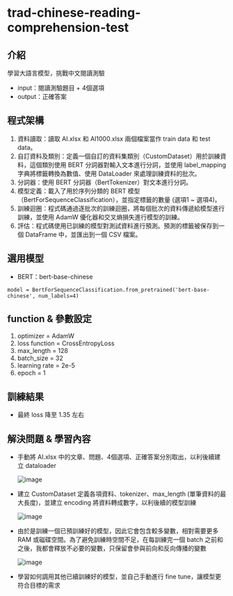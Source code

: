 # trad-chinese-reading-comprehension-test

## 介紹
學習大語言模型，挑戰中文閱讀測驗
 - input：閱讀測驗題目 + 4個選項
 - output：正確答案

## 程式架構
 1. 資料讀取：讀取 AI.xlsx 和 AI1000.xlsx 兩個檔案當作 train data 和 test data。
 3. 自訂資料及類別：定義一個自訂的資料集類別（CustomDataset）用於訓練資料，這個類別使用 BERT 分詞器對輸入文本進行分詞，並使用 label_mapping 字典將標籤轉換為數值、使用 DataLoader 來處理訓練資料的批次。
 4. 分詞器：使用 BERT 分詞器（BertTokenizer）對文本進行分詞。
 5. 模型定義：載入了用於序列分類的 BERT 模型（BertForSequenceClassification），並指定標籤的數量 (選項1 ~ 選項4)。
 6. 訓練迴圈：程式碼通過逐批次的訓練迴圈，將每個批次的資料傳遞給模型進行訓練，並使用 AdamW 優化器和交叉熵損失進行模型的訓練。
 7. 評估：程式碼使用已訓練的模型對測試資料進行預測。預測的標籤被保存到一個 DataFrame 中，並匯出到一個 CSV 檔案。

## 選用模型
 - BERT：bert-base-chinese

```
model = BertForSequenceClassification.from_pretrained('bert-base-chinese', num_labels=4)
```

## function & 參數設定
 1. optimizer = AdamW
 2. loss function = CrossEntropyLoss
 3. max_length = 128
 4. batch_size = 32
 5. learning rate = 2e-5
 6. epoch = 1

## 訓練結果
 - 最終 loss 降至 1.35 左右

## 解決問題 & 學習內容
 - 手動將 AI.xlsx 中的文章、問題、4個選項、正確答案分別取出，以利後續建立 dataloader

   ![image](https://github.com/Kuo-chia-yuan/trad-chinese-reading-comprehension-test/assets/56677419/253c431d-4f42-4ced-b2b8-525d1292d798)

 - 建立 CustomDataset 定義各項資料、tokenizer、max_length (單筆資料的最大長度)，並建立 encoding 將資料轉成數字，以利後續的模型訓練

   ![image](https://github.com/Kuo-chia-yuan/trad-chinese-reading-comprehension-test/assets/56677419/cdfefac2-ced8-4e0c-a51c-8f8efe8e5f18)

 - 由於是訓練一個已預訓練好的模型，因此它會包含較多變數，相對需要更多 RAM 或磁碟空間。為了避免訓練時空間不足，在每訓練完一個 batch 之前和之後，我都會釋放不必要的變數，只保留會參與前向和反向傳播的變數

   ![image](https://github.com/Kuo-chia-yuan/trad-chinese-reading-comprehension-test/assets/56677419/2b4ce8ab-a04e-45da-9229-de77b76abc9e)

 - 學習如何調用其他已續訓練好的模型，並自己手動進行 fine tune，讓模型更符合目標的需求

